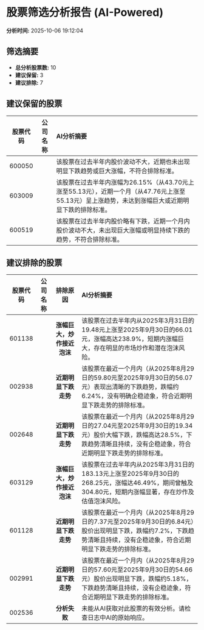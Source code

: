 # 股票筛选分析报告 (AI-Powered)

**分析时间:** 2025-10-06 19:12:04

## 筛选摘要

- **总分析股票数:** 10
- **建议保留:** 3
- **建议排除:** 7

## 建议保留的股票

| 股票代码 | 公司名称 | AI分析摘要 |
|:---:|:---:|:---|
| 600050 |  | 该股票在过去半年内股价波动不大，近期也未出现明显下跌趋势或巨大涨幅，不符合排除标准。 |
| 603009 |  | 该股票在过去半年内涨幅为26.15%（从43.70元上涨至55.13元），近期一个月（从47.76元上涨至55.13元）呈上涨趋势，未达到涨幅巨大或近期明显下跌的排除标准。 |
| 600519 |  | 该股票在过去半年内股价略有下跌，近期一个月内股价波动不大，未出现巨大涨幅或明显持续下跌的趋势，不符合排除标准。 |

## 建议排除的股票

| 股票代码 | 公司名称 | 排除原因 | AI分析摘要 |
|:---:|:---:|:---:|:---|
| 601138 |  | **涨幅巨大，炒作接近泡沫** | 该股票在过去半年内从2025年3月31日的19.48元上涨至2025年9月30日的66.01元，涨幅高达238.9%，短期内涨幅巨大，存在明显的市场炒作和潜在泡沫风险。 |
| 002938 |  | **近期明显下跌走势** | 该股票在最近一个月内（从2025年8月29日的59.80元至2025年9月30日的56.07元）表现出清晰的下跌趋势，跌幅约6.24%，没有明确企稳迹象，符合近期明显下跌走势的排除标准。 |
| 002648 |  | **近期明显下跌走势** | 该股票在最近一个月内（从2025年8月29日的27.04元至2025年9月30日的19.34元）股价大幅下跌，跌幅高达28.5%，下跌趋势清晰且持续，没有企稳迹象，符合近期明显下跌走势的排除标准。 |
| 603129 |  | **涨幅巨大，炒作接近泡沫** | 该股票在过去半年内从2025年3月31日的183.13元上涨至2025年9月30日的268.25元，涨幅达46.49%，期间曾触及304.80元，短期内涨幅显著，存在炒作及估值泡沫风险。 |
| 601128 |  | **近期明显下跌走势** | 该股票在最近一个月内（从2025年8月29日的7.37元至2025年9月30日的6.84元）股价出现明显下跌，跌幅约7.2%，下跌趋势清晰且持续，没有企稳迹象，符合近期明显下跌走势的排除标准。 |
| 002991 |  | **近期明显下跌走势** | 该股票在最近一个月内（从2025年8月29日的57.60元至2025年9月30日的54.66元）股价出现明显下跌，跌幅约5.18%，下跌趋势清晰且持续，没有企稳迹象，符合近期明显下跌走势的排除标准。 |
| 002536 |  | **分析失败** | 未能从AI获取对此股票的有效分析。请检查日志中AI的原始响应。 |
